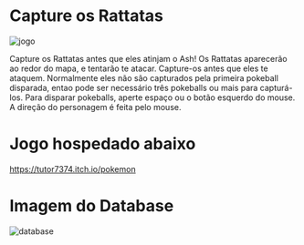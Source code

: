 # Capture os Rattatas

![jogo](Jogo.jpg)

Capture os Rattatas antes que eles atinjam o Ash!
Os Rattatas aparecerão ao redor do mapa, e tentarão te atacar. Capture-os antes que eles te ataquem.
Normalmente eles não são capturados pela primeira pokeball disparada, entao pode ser necessário três pokeballs ou mais para capturá-los.
Para disparar pokeballs, aperte espaço ou o botão esquerdo do mouse. A direção do personagem é feita pelo mouse.

# Jogo hospedado abaixo
https://tutor7374.itch.io/pokemon

# Imagem do Database
 ![database](database.jpg)
